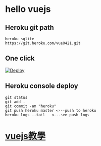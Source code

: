 # hello vuejs

## Heroku git path
```
heroku sqlite
https://git.heroku.com/vue0421.git
```
## One click
[![Deploy](https://www.herokucdn.com/deploy/button.svg)](https://heroku.com/deploy)

## Heroku console deploy
```
git status
git add .
git commit -am "heroku"
git push heroku master <---push to heroku
heroku logs --tail   <---see push logs
```
# [ vuejs教學 ](https://nowills.blogspot.tw/search?updated-max=2016-08-23T21:32:00%2B08:00&max-results=5&m=1)


